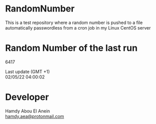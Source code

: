 # RandomNumber    
This is a test repository where a random number is pushed to a file automatically passwordless from a cron job in my Linux CentOS server    
# Random Number of the last run   
6417
      
Last update (GMT +1)    
02/05/22 04:00:02
# Developer    
Hamdy Abou El Anein   
hamdy.aea@protonmail.com
